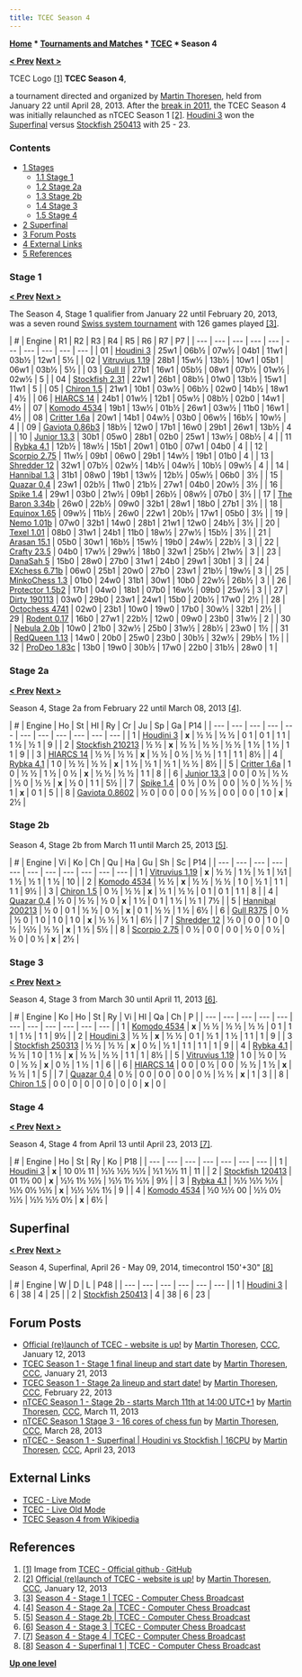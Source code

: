 ```yaml
---
title: TCEC Season 4
---
```

**[Home](Home "Home") \* [Tournaments and Matches](Tournaments_and_Matches "Tournaments and Matches") \* [TCEC](TCEC "TCEC") \* Season 4**  

**[< Prev](TCEC_Season_3 "TCEC Season 3") [Next >](TCEC_Season_5 "TCEC Season 5")**



 [](https://tcec-chess.com/) TCEC Logo <a id="cite-note-1" href="#cite-ref-1">[1]</a> 
**TCEC Season 4**,  

a tournament directed and organized by [Martin Thoresen](Martin_Thoresen "Martin Thoresen"), held from January 22 until April 28, 2013. After the [break in 2011](TCEC_Season_3 "TCEC Season 3"), the TCEC Season 4 was initially relaunched as nTCEC Season 1 <a id="cite-note-2" href="#cite-ref-2">[2]</a>. [Houdini 3](Houdini "Houdini") won the [Superfinal](#sufi) versus [Stockfish 250413](Stockfish "Stockfish") with 25 - 23.



### Contents


* [1 Stages](#stages)
	+ [1.1 Stage 1](#stage-1)
	+ [1.2 Stage 2a](#stage-2a)
	+ [1.3 Stage 2b](#stage-2b)
	+ [1.4 Stage 3](#stage-3)
	+ [1.5 Stage 4](#stage-4)
* [2 Superfinal](#superfinal)
* [3 Forum Posts](#forum-posts)
* [4 External Links](#external-links)
* [5 References](#references)










### Stage 1


**[< Prev](TCEC_Season_3#Second "TCEC Season 3") [Next >](TCEC_Season_5#Stage1 "TCEC Season 5")**  

The Season 4, Stage 1 qualifier from January 22 until February 20, 2013, was a seven round [Swiss system tournament](https://en.wikipedia.org/wiki/Swiss-system_tournament) with 126 games played <a id="cite-note-3" href="#cite-ref-3">[3]</a>.





|  #
 |  Engine
 |  R1  |  R2  |  R3  |  R4  |  R5  |  R6  |  R7
 |  P7 |
| --- | --- | --- | --- | --- | --- | --- | --- | --- | --- |
|  01
 | [Houdini 3](Houdini "Houdini") |  25w1  |  06b½  |  07w½  |  04b1  |  11w1  |  03b½  |  12w1
 |  5½
 |
|  02
 | [Vitruvius 1.19](Vitruvius "Vitruvius") |  28b1  |  15w½  |  13b½  |  10w1  |  05b1  |  06w1  |  03b½
 |  5½
 |
|  03
 | [Gull II](Gull "Gull") |  27b1  |  16w1  |  05b½  |  08w1  |  07b½  |  01w½  |  02w½
 |  5
 |
|  04
 | [Stockfish 2.31](Stockfish "Stockfish") |  22w1  |  26b1  |  08b½  |  01w0  |  13b½  |  15w1  |  11w1
 |  5
 |
|  05
 | [Chiron 1.5](Chiron "Chiron") |  21w1  |  10b1  |  03w½  |  06b½  |  02w0  |  14b½  |  18w1
 |  4½
 |
|  06
 | [HIARCS 14](HIARCS "HIARCS") |  24b1  |  01w½  |  12b1  |  05w½  |  08b½  |  02b0  |  14w1
 |  4½
 |
|  07
 | [Komodo 4534](Komodo "Komodo") |  19b1  |  13w½  |  01b½  |  26w1  |  03w½  |  11b0  |  16w1
 |  4½
 |
|  08
 | [Critter 1.6a](Critter "Critter") |  20w1  |  14b1  |  04w½  |  03b0  |  06w½  |  16b½  |  10w½
 |  4
 |
|  09
 | [Gaviota 0.86b3](Gaviota "Gaviota") |  18b½  |  12w0  |  17b1  |  16w0  |  29b1  |  26w1  |  13b½
 |  4
 |
|  10
 | [Junior 13.3](Junior "Junior") |  30b1  |  05w0  |  28b1  |  02b0  |  25w1  |  13w½  |  08b½
 |  4
 |
|  11
 | [Rybka 4.1](Rybka "Rybka") |  12b½  |  18w½  |  15b1  |  20w1  |  01b0  |  07w1  |  04b0
 |  4
 |
|  12
 | [Scorpio 2.75](Scorpio "Scorpio") |  11w½  |  09b1  |  06w0  |  29b1  |  14w½  |  19b1  |  01b0
 |  4
 |
|  13
 | [Shredder 12](Shredder "Shredder") |  32w1  |  07b½  |  02w½  |  14b½  |  04w½  |  10b½  |  09w½
 |  4
 |
|  14
 | [Hannibal 1.3](Hannibal "Hannibal") |  31b1  |  08w0  |  19b1  |  13w½  |  12b½  |  05w½  |  06b0
 |  3½
 |
|  15
 | [Quazar 0.4](Quazar "Quazar") |  23w1  |  02b½  |  11w0  |  21b½  |  27w1  |  04b0  |  20w½
 |  3½
 |
|  16
 | [Spike 1.4](Spike "Spike") |  29w1  |  03b0  |  21w½  |  09b1  |  26b½  |  08w½  |  07b0
 |  3½
 |
|  17
 | [The Baron 3.34b](The_Baron "The Baron") |  26w0  |  22b½  |  09w0  |  32b1  |  28w1  |  18b0  |  27b1
 |  3½
 |
|  18
 | [Equinox 1.65](Equinox "Equinox") |  09w½  |  11b½  |  26w0  |  22w1  |  20b½  |  17w1  |  05b0
 |  3½
 |
|  19
 | [Nemo 1.01b](Nemo "Nemo") |  07w0  |  32b1  |  14w0  |  28b1  |  21w1  |  12w0  |  24b½
 |  3½
 |
|  20
 | [Texel 1.01](Texel "Texel") |  08b0  |  31w1  |  24b1  |  11b0  |  18w½  |  27w½  |  15b½
 |  3½
 |
|  21
 | [Arasan 15.1](Arasan "Arasan") |  05b0  |  30w1  |  16b½  |  15w½  |  19b0  |  24w½  |  22b½
 |  3
 |
|  22
 | [Crafty 23.5](Crafty "Crafty") |  04b0  |  17w½  |  29w½  |  18b0  |  32w1  |  25b½  |  21w½
 |  3
 |
|  23
 | [DanaSah 5](DanaSah "DanaSah") |  15b0  |  28w0  |  27b0  |  31w1  |  24b0  |  29w1  |  30b1
 |  3
 |
|  24
 | [EXchess 6.71b](EXchess "EXchess") |  06w0  |  25b1  |  20w0  |  27b0  |  23w1  |  21b½  |  19w½
 |  3
 |
|  25
 | [MinkoChess 1.3](MinkoChess "MinkoChess") |  01b0  |  24w0  |  31b1  |  30w1  |  10b0  |  22w½  |  26b½
 |  3
 |
|  26
 | [Protector 1.5b2](Protector "Protector") |  17b1  |  04w0  |  18b1  |  07b0  |  16w½  |  09b0  |  25w½
 |  3
 |
|  27
 | [Dirty 190113](Dirty "Dirty") |  03w0  |  29b0  |  23w1  |  24w1  |  15b0  |  20b½  |  17w0
 |  2½
 |
|  28
 | [Octochess 4741](Octochess "Octochess") |  02w0  |  23b1  |  10w0  |  19w0  |  17b0  |  30w½  |  32b1
 |  2½
 |
|  29
 | [Rodent 0.17](Rodent "Rodent") |  16b0  |  27w1  |  22b½  |  12w0  |  09w0  |  23b0  |  31w½
 |  2
 |
|  30
 | [Nebula 2.0b](Nebula "Nebula") |  10w0  |  21b0  |  32w½  |  25b0  |  31w½  |  28b½  |  23w0
 |  1½
 |
|  31
 | [RedQueen 1.13](RedQueen "RedQueen") |  14w0  |  20b0  |  25w0  |  23b0  |  30b½  |  32w½  |  29b½
 |  1½
 |
|  32
 | [ProDeo 1.83c](ProDeo "ProDeo") |  13b0  |  19w0  |  30b½  |  17w0  |  22b0  |  31b½  |  28w0
 |  1
 |






### Stage 2a


**[< Prev](TCEC_Season_3#First "TCEC Season 3") [Next >](TCEC_Season_5#Stage2 "TCEC Season 5")**  

Season 4, Stage 2a from February 22 until March 08, 2013 <a id="cite-note-4" href="#cite-ref-4">[4]</a>.





|  #
 |  Engine
 |  Ho  |  St  |  HI  |  Ry  |  Cr  |  Ju  |  Sp  |  Ga
 |  P14 |
| --- | --- | --- | --- | --- | --- | --- | --- | --- | --- | --- |
|  1
 | [Houdini 3](Houdini "Houdini") | **x** |  ½ ½
 |  ½ ½
 |  0 1
 |  0 1
 |  1 1
 |  1 ½
 |  ½ 1
 |  9
 |
|  2
 | [Stockfish 210213](Stockfish "Stockfish") |  ½ ½
 | **x** |  ½ ½
 |  ½ ½
 |  ½ ½
 |  1 ½
 |  1 ½
 |  1 1
 |  9
 |
|  3
 | [HIARCS 14](HIARCS "HIARCS") |  ½ ½
 |  ½ ½
 | **x** |  ½ ½
 |  0 ½
 |  ½ ½
 |  1 1
 |  1 1
 |  8½
 |
|  4
 | [Rybka 4.1](Rybka "Rybka") |  1 0
 |  ½ ½
 |  ½ ½
 | **x** |  1 ½
 |  ½ 1
 |  ½ 1
 |  ½ ½
 |  8½
 |
|  5
 | [Critter 1.6a](Critter "Critter") |  1 0
 |  ½ ½
 |  1 ½
 |  0 ½
 | **x** |  ½ ½
 |  ½ ½
 |  1 1
 |  8
 |
|  6
 | [Junior 13.3](Junior "Junior") |  0 0
 |  0 ½
 |  ½ ½
 |  ½ 0
 |  ½ ½
 | **x** |  ½ 0
 |  1 1
 |  5½
 |
|  7
 | [Spike 1.4](Spike "Spike") |  0 ½
 |  0 ½
 |  0 0
 |  ½ 0
 |  ½ ½
 |  ½ 1
 | **x** |  0 1
 |  5
 |
|  8
 | [Gaviota 0.8602](Gaviota "Gaviota") |  ½ 0
 |  0 0
 |  0 0
 |  ½ ½
 |  0 0
 |  0 0
 |  1 0
 | **x** |  2½
 |


### Stage 2b


Season 4, Stage 2b from March 11 until March 25, 2013 <a id="cite-note-5" href="#cite-ref-5">[5]</a>.





|  #
 |  Engine
 |  Vi  |  Ko  |  Ch  |  Qu  |  Ha  |  Gu  |  Sh  |  Sc
 |  P14 |
| --- | --- | --- | --- | --- | --- | --- | --- | --- | --- | --- |
|  1
 | [Vitruvius 1.19](Vitruvius "Vitruvius") | **x** |  ½ ½
 |  1 ½
 |  ½ 1
 |  ½1
 |  1 ½
 |  ½ 1
 |  1 ½
 |  10
 |
|  2
 | [Komodo 4534](Komodo "Komodo") |  ½ ½
 | **x** |  ½ ½
 |  ½ ½
 |  1 0
 |  ½ 1
 |  1 1
 |  1 1
 |  9½
 |
|  3
 | [Chiron 1.5](Chiron "Chiron") |  0 ½
 |  ½ ½
 | **x** |  ½ 1
 |  ½ ½
 |  0 1
 |  0 1
 |  1 1
 |  8
 |
|  4
 | [Quazar 0.4](Quazar "Quazar") |  ½ 0
 |  ½ ½
 |  ½ 0
 | **x** |  1 ½
 |  0 1
 |  1 ½
 |  ½ 1
 |  7½
 |
|  5
 | [Hannibal 200213](Hannibal "Hannibal") |  ½ 0
 |  0 1
 |  ½ ½
 |  0 ½
 | **x** |  0 1
 |  ½ ½
 |  1 ½
 |  6½
 |
|  6
 | [Gull R375](Gull "Gull") |  0 ½
 |  ½ 0
 |  1 0
 |  1 0
 |  1 0
 | **x** |  ½ ½
 |  ½ 1
 |  6½
 |
|  7
 | [Shredder 12](Shredder "Shredder") |  ½ 0
 |  0 0
 |  1 0
 |  0 ½
 |  ½½
 |  ½ ½
 | **x** |  1 ½
 |  5½
 |
|  8
 | [Scorpio 2.75](Scorpio "Scorpio") |  0 ½
 |  0 0
 |  0 0
 |  ½ 0
 |  0 ½
 |  ½ 0
 |  0 ½
 | **x** |  2½
 |






### Stage 3


**[< Prev](TCEC_Season_3 "TCEC Season 3") [Next >](TCEC_Season_5#Stage3 "TCEC Season 5")**  

Season 4, Stage 3 from March 30 until April 11, 2013 <a id="cite-note-6" href="#cite-ref-6">[6]</a>.





|  #
 |  Engine
 |  Ko  |  Ho  |  St  |  Ry  |  Vi  |  HI  |  Qa  |  Ch
 |  P
 |
| --- | --- | --- | --- | --- | --- | --- | --- | --- | --- | --- |
|  1
 | [Komodo 4534](Komodo "Komodo") | **x** |  ½ ½
 |  ½ ½
 |  ½ ½
 |  0 1
 |  1 1
 |  1 ½
 |  1 1
 |  9½
 |
|  2
 | [Houdini 3](Houdini "Houdini") |  ½ ½
 | **x** |  ½ ½
 |  0 1
 |  ½ 1
 |  1 ½
 |  1 1
 |  1
 |  9
 |
|  3
 | [Stockfish 250313](Stockfish "Stockfish") |  ½ ½
 |  ½ ½
 | **x** |  0 ½
 |  ½ 1
 |  1 1
 |  1 1
 |  1
 |  9
 |
|  4
 | [Rybka 4.1](Rybka "Rybka") |  ½ ½
 |  1 0
 |  1 ½
 | **x** |  ½ ½
 |  ½ ½
 |  1 1
 |  1
 |  8½
 |
|  5
 | [Vitruvius 1.19](Vitruvius "Vitruvius") |  1 0
 |  ½ 0
 |  ½ 0
 |  ½ ½
 | **x** |  0 ½
 |  1 ½
 |  1
 |  6
 |
|  6
 | [HIARCS 14](HIARCS "HIARCS") |  0 0
 |  0 ½
 |  0 0
 |  ½ ½
 |  1 ½
 | **x** |  ½ ½
 |  1
 |  5
 |
|  7
 | [Quazar 0.4](Quazar "Quazar") |  0 ½
 |  0 0
 |  0 0
 |  0 0
 |  0 ½
 |  ½ ½
 | **x** |  1
 |  3
 |
|  8
 | [Chiron 1.5](Chiron "Chiron") |  0 0
 |  0
 |  0
 |  0
 |  0
 |  0
 |  0
 | **x** |  0
 |






### Stage 4


**[< Prev](TCEC_Season_3 "TCEC Season 3") [Next >](TCEC_Season_5#Stage4 "TCEC Season 5")**  

Season 4, Stage 4 from April 13 until April 23, 2013 <a id="cite-note-7" href="#cite-ref-7">[7]</a>.





|  #
 |  Engine
 |  Ho  |  St  |  Ry  |  Ko
 |  P18 |
| --- | --- | --- | --- | --- | --- | --- |
|  1
 | [Houdini 3](Houdini "Houdini") | **x** |  10 0½ 11
 |  ½½ ½½ ½½
 |  ½1 ½½ 11
 |  11
 |
|  2
 | [Stockfish 120413](Stockfish "Stockfish") |  01 1½ 00
 | **x** |  ½½ 1½ ½½
 |  ½½ 1½ ½½
 |  9½
 |
|  3
 | [Rybka 4.1](Rybka "Rybka") |  ½½ ½½ ½½
 |  ½½ 0½ ½½
 | **x** |  ½½ ½½ 1½
 |  9
 |
|  4
 | [Komodo 4534](Komodo "Komodo") |  ½0 ½½ 00
 |  ½½ 0½ ½½
 |  ½½ ½½ 0½
 | **x** |  6½
 |






## Superfinal


**[< Prev](TCEC_Season_2#Sufi "TCEC Season 2") [Next >](TCEC_Season_5#Sufi "TCEC Season 5")**  

Season 4, Superfinal, April 26 - May 09, 2014, timecontrol 150'+30" <a id="cite-note-8" href="#cite-ref-8">[8]</a>





|  #
 |  Engine
 |  W
 |  D
 |  L
 |  P48 |
| --- | --- | --- | --- | --- | --- |
|  1
 | [Houdini 3](Houdini "Houdini") |  6
 |  38
 |  4
 |  25
 |
|  2
 | [Stockfish 250413](Stockfish "Stockfish") |  4
 |  38
 |  6
 |  23
 |


## Forum Posts


* [Official (re)launch of TCEC - website is up!](http://www.talkchess.com/forum3/viewtopic.php?f=2&t=46861) by [Martin Thoresen](Martin_Thoresen "Martin Thoresen"), [CCC](CCC "CCC"), January 12, 2013
* [TCEC Season 1 - Stage 1 final lineup and start date](http://www.talkchess.com/forum3/viewtopic.php?f=6&t=46954) by [Martin Thoresen](Martin_Thoresen "Martin Thoresen"), [CCC](CCC "CCC"), January 21, 2013
* [TCEC Season 1 - Stage 2a lineup and start date!](http://www.talkchess.com/forum3/viewtopic.php?f=6&t=47296) by [Martin Thoresen](Martin_Thoresen "Martin Thoresen"), [CCC](CCC "CCC"), February 22, 2013
* [nTCEC Season 1 - Stage 2b - starts March 11th at 14:00 UTC+1](http://www.talkchess.com/forum3/viewtopic.php?f=6&t=47474) by [Martin Thoresen](Martin_Thoresen "Martin Thoresen"), [CCC](CCC "CCC"), March 11, 2013
* [nTCEC Season 1 Stage 3 - 16 cores of chess fun](http://www.talkchess.com/forum3/viewtopic.php?f=6&t=47631) by [Martin Thoresen](Martin_Thoresen "Martin Thoresen"), [CCC](CCC "CCC"), March 28, 2013
* [nTCEC - Season 1 - Superfinal | Houdini vs Stockfish | 16CPU](http://www.talkchess.com/forum3/viewtopic.php?f=6&t=47842) by [Martin Thoresen](Martin_Thoresen "Martin Thoresen"), [CCC](CCC "CCC"), April 23, 2013


## External Links


* [TCEC - Live Mode](https://tcec-chess.com/)
* [TCEC - Live Old Mode](https://tcec-chess.com/liveold.html)
* [TCEC Season 4 from Wikipedia](https://en.wikipedia.org/wiki/TCEC_Season_4)


## References


1. <a id="cite-ref-1" href="#cite-note-1">[1]</a> Image from [TCEC - Official github · GitHub](https://github.com/TCEC-Chess)
2. <a id="cite-ref-2" href="#cite-note-2">[2]</a> [Official (re)launch of TCEC - website is up!](http://www.talkchess.com/forum3/viewtopic.php?f=2&t=46861) by [Martin Thoresen](Martin_Thoresen "Martin Thoresen"), [CCC](CCC "CCC"), January 12, 2013
3. <a id="cite-ref-3" href="#cite-note-3">[3]</a> [Season 4 - Stage 1 | TCEC - Computer Chess Broadcast](https://tcec-chess.com/#game=1&season=4&stage=1)
4. <a id="cite-ref-4" href="#cite-note-4">[4]</a> [Season 4 - Stage 2a | TCEC - Computer Chess Broadcast](https://tcec-chess.com/#game=1&season=4&stage=2a)
5. <a id="cite-ref-5" href="#cite-note-5">[5]</a> [Season 4 - Stage 2b | TCEC - Computer Chess Broadcast](https://tcec-chess.com/#game=1&season=4&stage=2b)
6. <a id="cite-ref-6" href="#cite-note-6">[6]</a> [Season 4 - Stage 3 | TCEC - Computer Chess Broadcast](https://tcec-chess.com/#game=1&season=4&stage=3)
7. <a id="cite-ref-7" href="#cite-note-7">[7]</a> [Season 4 - Stage 4 | TCEC - Computer Chess Broadcast](https://tcec-chess.com/#game=1&season=4&stage=4)
8. <a id="cite-ref-8" href="#cite-note-8">[8]</a> [Season 4 - Superfinal 1 | TCEC - Computer Chess Broadcast](https://tcec-chess.com/#div=sf&game=1&season=4)

**[Up one level](TCEC "TCEC")**







 
